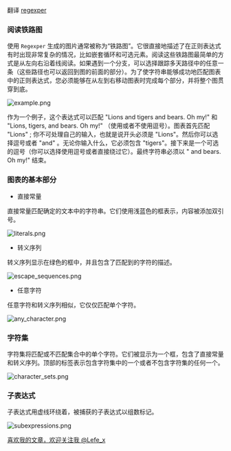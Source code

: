 翻译 [regexper](https://regexper.com/documentation.html)

### 阅读铁路图

使用 `Regexper` 生成的图片通常被称为“铁路图”。它很直接地描述了在正则表达式有时出现非常复杂的情况，比如嵌套循环和可选元素。阅读这些铁路图最简单的方式是从左向右沿着线阅读。如果遇到一个分支，可以选择跟踪多天路径中的任意一条（这些路径也可以返回到图的前面的部分）。为了使字符串能够成功地匹配图表中的正则表达式，您必须能够在从左到右移动图表时完成每个部分，并将整个图贯穿到底。

![example.png](http://upload-images.jianshu.io/upload_images/1664496-8f45ca73f413bce7.png?imageMogr2/auto-orient/strip%7CimageView2/2/w/1240)

作为一个例子，这个表达式可以匹配 "Lions and tigers and bears. Oh my!" 和 "Lions, tigers, and bears. Oh my!" （使用或者不使用逗号）。图表首先匹配 "Lions" ; 你不可处理自己的输入，也就是说开头必须是 "Lions"。然后你可以选择逗号或者 "and" 。无论你输入什么，它必须包含 "tigers"。接下来是一个可选的逗号（你可以选择使用逗号或者直接绕过它）。最终字符串必须以 " and bears. Oh my!" 结束。

### 图表的基本部分

- 直接常量

直接常量匹配确定的文本中的字符串。它们使用浅蓝色的框表示，内容被添加双引号。

![literals.png](http://upload-images.jianshu.io/upload_images/1664496-c0b4dcbdeb9eb69c.png?imageMogr2/auto-orient/strip%7CimageView2/2/w/1240)

- 转义序列

转义序列显示在绿色的框中，并且包含了匹配到的字符的描述。

![escape_sequences.png](http://upload-images.jianshu.io/upload_images/1664496-aca149d21485425b.png?imageMogr2/auto-orient/strip%7CimageView2/2/w/1240)

- 任意字符

任意字符和转义序列相似，它仅仅匹配单个字符。

![any_character.png](http://upload-images.jianshu.io/upload_images/1664496-a872dd8482ca044e.png?imageMogr2/auto-orient/strip%7CimageView2/2/w/1240)

### 字符集

字符集将匹配或不匹配集合中的单个字符。它们被显示为一个框，包含了直接常量和转义序列。顶部的标签表示包含字符集中的一个或者不包含字符集的任何一个。

![character_sets.png](http://upload-images.jianshu.io/upload_images/1664496-449c5f0bb8a3cf0c.png?imageMogr2/auto-orient/strip%7CimageView2/2/w/1240)

### 子表达式

子表达式用虚线环绕着，被捕获的子表达式以组数标记。

![subexpressions.png](http://upload-images.jianshu.io/upload_images/1664496-e8f7ac4687ef3a94.png?imageMogr2/auto-orient/strip%7CimageView2/2/w/1240)

[喜欢我的文章，欢迎关注我 @Lefe_x](http://www.weibo.com/5953150140/profile?rightmod=1&wvr=6&mod=personnumber&is_all=1)
